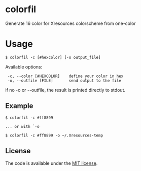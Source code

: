 # colorfil
Generate 16 color for Xresources colorscheme from one-color

# Usage

    $ colorfil -c [#hexcolor] [-o output_file]

Available options:

     -c, --color [#HEXCOLOR]    define your color in hex
     -o, --outfile [FILE]       send output to the file
 
 if no -o or --outfile, the result is printed directly to stdout.  

## Example

    $ colorfil -c #ff8899

    ... or with `-o

    $ colorfil -c #ff8899 -o ~/.Xresources-temp
 

## License

The code is available under the [MIT license](LICENSE.md).
